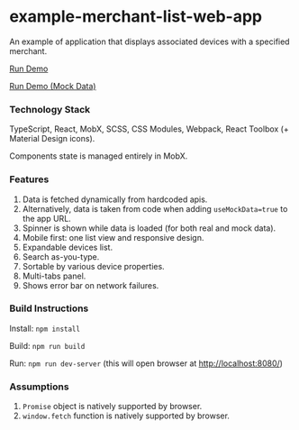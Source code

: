 # example-merchant-list-web-app
An example of application that displays associated devices with a specified merchant.

[Run Demo](https://gamliela.github.io/example-merchant-list-web-app/)

[Run Demo (Mock Data)](https://gamliela.github.io/example-merchant-list-web-app/?useMockData=true)
 
### Technology Stack
TypeScript, React, MobX, SCSS, CSS Modules, Webpack, React Toolbox (+ Material Design icons).

Components state is managed entirely in MobX.

### Features
1. Data is fetched dynamically from hardcoded apis.
2. Alternatively, data is taken from code when adding `useMockData=true` to the app URL.
2. Spinner is shown while data is loaded (for both real and mock data).
3. Mobile first: one list view and responsive design.
4. Expandable devices list.
5. Search as-you-type.
6. Sortable by various device properties.
7. Multi-tabs panel.
8. Shows error bar on network failures.

### Build Instructions
Install: `npm install`

Build: `npm run build`

Run: `npm run dev-server` (this will open browser at [http://localhost:8080/](http://localhost:8080/))

### Assumptions
1. `Promise` object is natively supported by browser.
2. `window.fetch` function is natively supported by browser.
